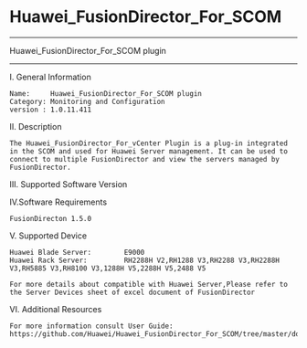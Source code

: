 # Huawei_FusionDirector_For_SCOM


**********************************************************************************
Huawei_FusionDirector_For_SCOM plugin
**********************************************************************************

I. General Information 

    Name:     Huawei_FusionDirector_For_SCOM plugin
    Category: Monitoring and Configuration
    version : 1.0.11.411
    
II. Description

    The Huawei_FusionDirector_For_vCenter Plugin is a plug-in integrated in the SCOM and used for Huawei Server management. It can be used to connect to multiple FusionDirector and view the servers managed by FusionDirector.

III. Supported Software Version

   
    
IV.Software Requirements

    FusionDirecton 1.5.0

V. Supported Device

    Huawei Blade Server:        E9000
    Huawei Rack Server:         RH2288H V2,RH1288 V3,RH2288 V3,RH2288H V3,RH5885 V3,RH8100 V3,1288H V5,2288H V5,2488 V5
    
    For more details about compatible with Huawei Server,Please refer to the Server Devices sheet of excel document of FusionDirector

VI. Additional Resources

    For more information consult User Guide: https://github.com/Huawei/Huawei_FusionDirector_For_SCOM/tree/master/docs
